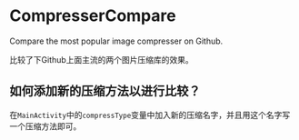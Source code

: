 # CompresserCompare
Compare the most popular image compresser on Github.

比较了下Github上面主流的两个图片压缩库的效果。

## 如何添加新的压缩方法以进行比较？
在`MainActivity`中的`compressType`变量中加入新的压缩名字，并且用这个名字写一个压缩方法即可。
